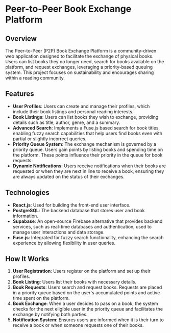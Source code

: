 # Peer-to-Peer Book Exchange Platform

## Overview
The Peer-to-Peer (P2P) Book Exchange Platform is a community-driven web application designed to facilitate the exchange of physical books. Users can list books they no longer need, search for books available on the platform, and request exchanges, leveraging a priority-based queuing system. This project focuses on sustainability and encourages sharing within a reading community.

## Features

- **User Profiles**: Users can create and manage their profiles, which include their book listings and personal reading interests.
- **Book Listings**: Users can list books they wish to exchange, providing details such as title, author, genre, and a summary.
- **Advanced Search**: Implements a Fuse.js based search for book titles, enabling fuzzy search capabilities that help users find books even with partial or slightly incorrect queries.
- **Priority Queue System**: The exchange mechanism is governed by a priority queue. Users gain points by listing books and spending time on the platform. These points influence their priority in the queue for book requests.
- **Dynamic Notifications**: Users receive notifications when their books are requested or when they are next in line to receive a book, ensuring they are always updated on the status of their exchanges.

## Technologies

- **React.js**: Used for building the front-end user interface.
- **PostgreSQL**: The backend database that stores user and book information.
- **Supabase**: An open-source Firebase alternative that provides backend services, such as real-time databases and authentication, used to manage user interactions and data storage.
- **Fuse.js**: Integrated for fuzzy search functionality, enhancing the search experience by allowing flexibility in user queries.

## How It Works

1. **User Registration**: Users register on the platform and set up their profiles.
2. **Book Listing**: Users list their books with necessary details.
3. **Book Requests**: Users search and request books. Requests are placed in a priority queue based on the user's accumulated points and active time spent on the platform.
4. **Book Exchange**: When a user decides to pass on a book, the system checks for the next eligible user in the priority queue and facilitates the exchange by notifying both parties.
5. **Notification System**: Ensures users are informed when it is their turn to receive a book or when someone requests one of their books.
